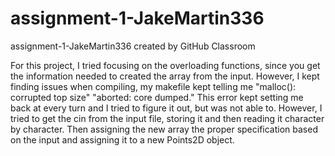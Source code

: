 # assignment-1-JakeMartin336
assignment-1-JakeMartin336 created by GitHub Classroom


For this project, I tried focusing on the overloading functions, since you get the information needed to created the array from the input.
However, I kept finding issues when compiling, my makefile kept telling me "malloc(): corrupted top size" "aborted: core dumped."
This error kept setting me back at every turn and I tried to figure it out, but was not able to. 
However, I tried to get the cin from the input file, storing it and then reading it character by character.
Then assigning the new array the proper specification based on the input and assigning it to a new Points2D object.
